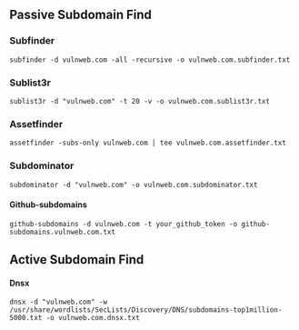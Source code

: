 ## Passive Subdomain Find

### Subfinder

```
subfinder -d vulnweb.com -all -recursive -o vulnweb.com.subfinder.txt
```

### Sublist3r

```
sublist3r -d "vulnweb.com" -t 20 -v -o vulnweb.com.sublist3r.txt
```

### Assetfinder

```
assetfinder -subs-only vulnweb.com | tee vulnweb.com.assetfinder.txt
```

### Subdominator

```
subdominator -d "vulnweb.com" -o vulnweb.com.subdominator.txt
```

#### Github-subdomains

```
github-subdomains -d vulnweb.com -t your_github_token -o github-subdomains.vulnweb.com.txt
```

## Active Subdomain Find

#### Dnsx

```
dnsx -d "vulnweb.com" -w /usr/share/wordlists/SecLists/Discovery/DNS/subdomains-top1million-5000.txt -o vulnweb.com.dnsx.txt
```
